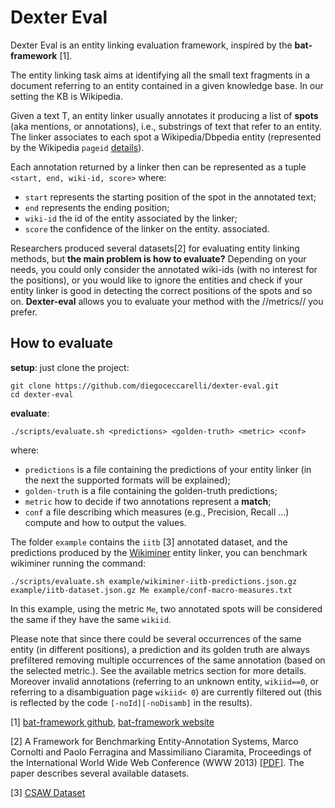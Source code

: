 Dexter Eval
===========

Dexter Eval is an entity linking evaluation framework, inspired by the **bat-framework** [1].
 
The entity linking task aims at identifying 
all the small text fragments in a document 
referring to an entity contained in a given 
knowledge base. In our setting the KB is Wikipedia.

Given a text T,  an entity linker usually annotates
it producing a list of **spots** (aka mentions, or annotations), 
i.e., substrings of text that refer to an entity. The linker
associates to each spot a Wikipedia/Dbpedia entity 
(represented by the Wikipedia `pageid` [details](http://www.mediawiki.org/wiki/API:Query)).

Each annotation returned by a linker then can be represented
as a tuple `<start, end, wiki-id, score>` where:

 * `start` represents the starting position of the spot in the annotated text;
 * `end` represents the ending position;
 * `wiki-id` the id of the entity associated by the linker;
 * `score` the confidence of the linker on the entity. associated. 
 
Researchers produced several datasets[2] for evaluating
entity linking methods, but **the main problem is how to evaluate?** Depending on your needs, you could only consider the annotated wiki-ids (with no interest for the positions), or you would like to ignore the entities and check if your entity linker is good in detecting the correct positions
of the spots and so on. **Dexter-eval** allows you to 
evaluate your method with the //metrics// you prefer. 
 
## How to evaluate
 
**setup**: just clone the project:

    git clone https://github.com/diegoceccarelli/dexter-eval.git
	cd dexter-eval
 
**evaluate**:
	
	./scripts/evaluate.sh <predictions> <golden-truth> <metric> <conf>
 
where: 
  
* `predictions` is a file containing the predictions of your entity linker (in the next the supported formats will be explained);
* `golden-truth` is a file containing the golden-truth predictions;
* `metric` how to decide if two annotations represent a **match**;
* `conf` a file describing which measures (e.g., Precision, Recall ...) compute and how to output the values.


The folder `example` contains the `iitb` [3] annotated dataset, and the predictions produced by the [Wikiminer](http://wikipedia-miner.cms.waikato.ac.nz/) entity linker, you can benchmark wikiminer running the command: 

    ./scripts/evaluate.sh example/wikiminer-iitb-predictions.json.gz example/iitb-dataset.json.gz Me example/conf-macro-measures.txt

In this example, using the metric `Me`, two annotated spots will be considered the same if they have the same `wikiid`.

Please note that since there could be several occurrences of the same entity (in different positions), a prediction and 
its golden truth are always prefiltered removing multiple occurrences of the same annotation (based on the selected metric.). See the available metrics section for more details.
Moreover invalid annotations (referring to an unknown entity, `wikiid==0`, or referring to a disambiguation page `wikiid< 0`) are currently filtered out (this is reflected by the code `[-noId][-noDisamb]` in the results). 



 
 
[1] [bat-framework github](https://github.com/marcocor/bat-framework), [bat-framework website](http://acube.di.unipi.it/bat-framework/)
 
[2] A Framework for Benchmarking Entity-Annotation Systems, Marco Cornolti and Paolo Ferragina and Massimiliano Ciaramita, Proceedings of the International World Wide Web Conference (WWW 2013) [[PDF]](http://static.googleusercontent.com/media/research.google.com/en//pubs/archive/40749.pdf). The paper describes several available datasets. 

[3] [CSAW Dataset](http://www.cse.iitb.ac.in/~soumen/doc/CSAW/Annot/)

 
 
 



 

 


